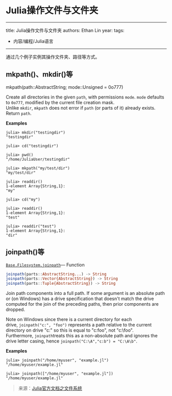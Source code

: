 # Julia操作文件与文件夹


---
title: Julia操作文件与文件夹
authors: Ethan Lin
year:
tags:
  - 内容/编程/Julia语言 
---



通过几个例子实例其操作文件夹、路径等方式。

## mkpath()、mkdir()等

mkpath(path::AbstractString; mode::Unsigned = 0o777)

Create all directories in the given `path`, with permissions `mode`. `mode` defaults to `0o777`, modified by the current file creation mask. Unlike `mkdir`, `mkpath` does not error if `path` (or parts of it) already exists. Return `path`.

**Examples**

```julia-repl
julia> mkdir("testingdir")  
"testingdir"  
  
julia> cd("testingdir")  
  
julia> pwd()  
"/home/JuliaUser/testingdir"  
  
julia> mkpath("my/test/dir")  
"my/test/dir"  
  
julia> readdir()  
1-element Array{String,1}:  
"my"  
  
julia> cd("my")  
  
julia> readdir()  
1-element Array{String,1}:  
"test"  
  
julia> readdir("test")  
1-element Array{String,1}:  
"dir"
```

## joinpath()等

[`Base.Filesystem.joinpath`](https://docs.juliacn.com/dev/base/file/#Base.Filesystem.joinpath)— Function

```julia
joinpath(parts::AbstractString...) -> String
joinpath(parts::Vector{AbstractString}) -> String
joinpath(parts::Tuple{AbstractString}) -> String
```

Join path components into a full path. If some argument is an absolute path or (on Windows) has a drive specification that doesn't match the drive computed for the join of the preceding paths, then prior components are dropped.

Note on Windows since there is a current directory for each drive, `joinpath("c:", "foo")` represents a path relative to the current directory on drive "c:" so this is equal to "c:foo", not "c:\foo". Furthermore, `joinpath`treats this as a non-absolute path and ignores the drive letter casing, hence `joinpath("C:\A","c:b") = "C:\A\b"`.

**Examples**

```julia-repl
julia> joinpath("/home/myuser", "example.jl")
"/home/myuser/example.jl"
```

```julia-repl
julia> joinpath(["/home/myuser", "example.jl"])
"/home/myuser/example.jl"
```


> 来源：[Julia官方文档之文件系统](https://docs.juliacn.com/dev/base/file/)